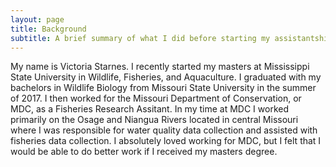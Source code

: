 ```yaml
---
layout: page
title: Background
subtitle: A brief summary of what I did before starting my assistantship at MSU.
---
```


My name is Victoria Starnes. I recently started my masters at Mississippi State University in Wildlife, Fisheries, and Aquaculture. I graduated with my bachelors in Wildlife Biology from Missouri State University in the summer of 2017. I then worked for the Missouri Department of Conservation, or MDC, as a Fisheries Research Assitant. In my time at MDC I worked primarily on the Osage and Niangua Rivers located in central Missouri where I was responsible for water quality data collection and assisted with fisheries data collection. I absolutely loved working for MDC, but I felt that I would be able to do better work if I received my masters degree.

